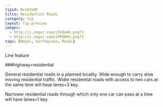 ```yaml
---
tipid: ResRdsNP
title: Residential Roads
category: tip
layout: tip-preview
images:
  - http://i.imgur.com/cIk9eAh.png?1
  - http://i.imgur.com/zFRQWH5.png?1
tags: [Nepal, Earthquake, Roads]
---
```

Line feature

###highway=residential

General residential roads in a planned locality. Wide enough to carry slow moving residential traffic. Wider residential roads with access to two cars at the same time will have lanes=2 key. 

Narrower residential roads through which only one car can pass at a time will have lanes=1 key.
